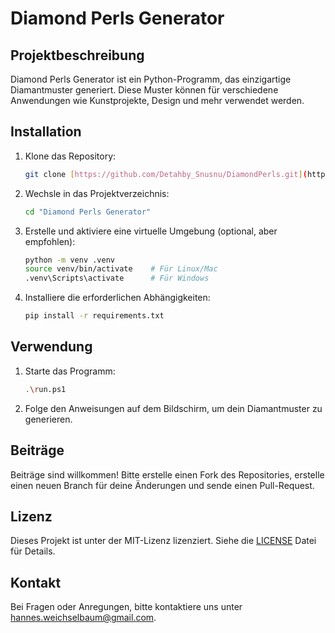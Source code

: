 # Diamond Perls Generator

## Projektbeschreibung

Diamond Perls Generator ist ein Python-Programm, das einzigartige Diamantmuster generiert. Diese Muster können für verschiedene Anwendungen wie Kunstprojekte, Design und mehr verwendet werden.

## Installation

1. Klone das Repository:

    ```bash
    git clone [https://github.com/Detahby_Snusnu/DiamondPerls.git](https://github.com/Deathby-Snusnu/diamondperls.git)
    ```

2. Wechsle in das Projektverzeichnis:

    ```bash
    cd "Diamond Perls Generator"
    ```

3. Erstelle und aktiviere eine virtuelle Umgebung (optional, aber empfohlen):

    ```bash
    python -m venv .venv
    source venv/bin/activate    # Für Linux/Mac
    .venv\Scripts\activate      # Für Windows
    ```

4. Installiere die erforderlichen Abhängigkeiten:

    ```bash
    pip install -r requirements.txt
    ```

## Verwendung

1. Starte das Programm:

    ```bash
    .\run.ps1
    ```

2. Folge den Anweisungen auf dem Bildschirm, um dein Diamantmuster zu generieren.

## Beiträge

Beiträge sind willkommen! Bitte erstelle einen Fork des Repositories, erstelle einen neuen Branch für deine Änderungen und sende einen Pull-Request.

## Lizenz

Dieses Projekt ist unter der MIT-Lizenz lizenziert. Siehe die [LICENSE](LICENSE) Datei für Details.

## Kontakt

Bei Fragen oder Anregungen, bitte kontaktiere uns unter [hannes.weichselbaum@gmail.com](mailto:hannes.weichselbaum@gmail.com).
